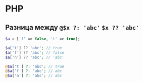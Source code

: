 # PHP

## Разница между `@$x ?: 'abc'` `$x ?? 'abc'`

```php
$a = ['f' => false, 't' => true];

$a['t'] ?? 'abc'; // true
$a['f'] ?? 'abc'; // false
$a['n'] ?? 'abc'; // 'abc'

@$a['t'] ?: 'abc'; // true
@$a['f'] ?: 'abc'; // abc
@$a['n'] ?: 'abc'; // abc
```

